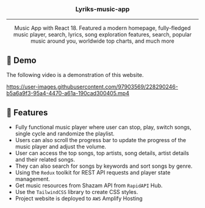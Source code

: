 <h3 align="center">Lyriks-music-app</h3>

---

<p align="center">Music App with React 18. Featured a modern homepage, fully-fledged music player, search, lyrics, song exploration features, search, popular music around you, worldwide top charts, and much more
    <br> 
</p>

## 🏁 Demo
The following video is a demonstration of this website.

https://user-images.githubusercontent.com/97903569/228290246-b5a6a9f3-95a4-4470-a61a-190cad300405.mp4

## 🎈 Features
- Fully functional music player where user can stop, play, switch songs, single cycle and randomize the playlist.
- Users can also scroll the progress bar to update the progress of the music player and adjust the volume.
- User can access the top songs, top artists, song details, artist details and their related songs. 
- They can also search for songs by keywords and sort songs by genre.
- Using the `Redux` toolkit for REST API requests and player state management.
- Get music resources from Shazam API from `RapidAPI` Hub.
- Use the `TailwindCSS` library to create CSS styles.
- Project website is deployed to `AWS` Amplify Hosting

